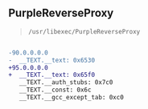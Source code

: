 ## PurpleReverseProxy

> `/usr/libexec/PurpleReverseProxy`

```diff

-90.0.0.0.0
-  __TEXT.__text: 0x6530
+95.0.0.0.0
+  __TEXT.__text: 0x65f0
   __TEXT.__auth_stubs: 0x7c0
   __TEXT.__const: 0x6c
   __TEXT.__gcc_except_tab: 0xc0

```
